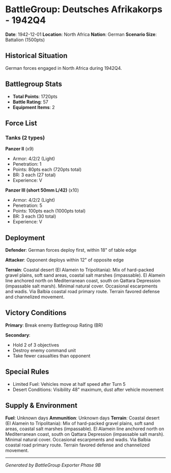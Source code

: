 # BattleGroup: Deutsches Afrikakorps - 1942Q4

**Date**: 1942-12-01
**Location**: North Africa
**Nation**: German
**Scenario Size**: Battalion (1500pts)

## Historical Situation

German forces engaged in North Africa during 1942Q4.

## Battlegroup Stats

- **Total Points**: 1720pts
- **Battle Rating**: 57
- **Equipment Items**: 2

## Force List

### Tanks (2 types)

**Panzer II** (x9)
- Armor: 4/2/2 (Light)
- Penetration: 1
- Points: 80pts each (720pts total)
- BR: 3 each (27 total)
- Experience: V

**Panzer III (short 50mm L/42)** (x10)
- Armor: 4/2/2 (Light)
- Penetration: 5
- Points: 100pts each (1000pts total)
- BR: 3 each (30 total)
- Experience: V


## Deployment

**Defender**: German forces deploy first, within 18" of table edge

**Attacker**: Opponent deploys within 12" of opposite edge

**Terrain**: Coastal desert (El Alamein to Tripolitania): Mix of hard-packed gravel plains, soft sand areas, coastal salt marshes (impassable). El Alamein line anchored north on Mediterranean coast, south on Qattara Depression (impassable salt marsh). Minimal natural cover. Occasional escarpments and wadis. Via Balbia coastal road primary route. Terrain favored defense and channelized movement.

## Victory Conditions

**Primary**: Break enemy Battlegroup Rating (BR)

**Secondary**:
- Hold 2 of 3 objectives
- Destroy enemy command unit
- Take fewer casualties than opponent

## Special Rules

- Limited Fuel: Vehicles move at half speed after Turn 5
- Desert Conditions: Visibility 48" maximum, dust after vehicle movement

## Supply & Environment

**Fuel**: Unknown days
**Ammunition**: Unknown days
**Terrain**: Coastal desert (El Alamein to Tripolitania): Mix of hard-packed gravel plains, soft sand areas, coastal salt marshes (impassable). El Alamein line anchored north on Mediterranean coast, south on Qattara Depression (impassable salt marsh). Minimal natural cover. Occasional escarpments and wadis. Via Balbia coastal road primary route. Terrain favored defense and channelized movement.

---

*Generated by BattleGroup Exporter Phase 9B*
